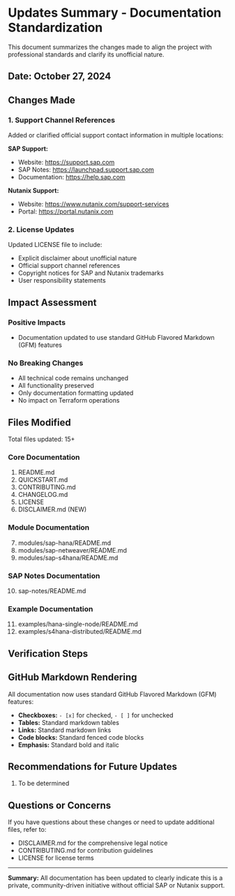 # Updates Summary - Documentation Standardization

This document summarizes the changes made to align the project with professional standards and clarify its unofficial nature.

## Date: October 27, 2024

## Changes Made

### 1. Support Channel References

Added or clarified official support contact information in multiple locations:

**SAP Support:**
- Website: https://support.sap.com
- SAP Notes: https://launchpad.support.sap.com
- Documentation: https://help.sap.com

**Nutanix Support:**
- Website: https://www.nutanix.com/support-services
- Portal: https://portal.nutanix.com

### 2. License Updates

Updated LICENSE file to include:
- Explicit disclaimer about unofficial nature
- Official support channel references
- Copyright notices for SAP and Nutanix trademarks
- User responsibility statements

## Impact Assessment

### Positive Impacts

- Documentation updated to use standard GitHub Flavored Markdown (GFM) features

### No Breaking Changes

- All technical code remains unchanged
- All functionality preserved
- Only documentation formatting updated
- No impact on Terraform operations

## Files Modified

Total files updated: 15+

### Core Documentation
1. README.md
2. QUICKSTART.md
3. CONTRIBUTING.md
4. CHANGELOG.md
5. LICENSE
6. DISCLAIMER.md (NEW)

### Module Documentation
7. modules/sap-hana/README.md
8. modules/sap-netweaver/README.md
9. modules/sap-s4hana/README.md

### SAP Notes Documentation
10. sap-notes/README.md

### Example Documentation
11. examples/hana-single-node/README.md
12. examples/s4hana-distributed/README.md

## Verification Steps

## GitHub Markdown Rendering

All documentation now uses standard GitHub Flavored Markdown (GFM) features:

- **Checkboxes:** `- [x]` for checked, `- [ ]` for unchecked
- **Tables:** Standard markdown tables
- **Links:** Standard markdown links
- **Code blocks:** Standard fenced code blocks
- **Emphasis:** Standard bold and italic

## Recommendations for Future Updates

1. To be determined

## Questions or Concerns

If you have questions about these changes or need to update additional files, refer to:
- DISCLAIMER.md for the comprehensive legal notice
- CONTRIBUTING.md for contribution guidelines
- LICENSE for license terms

---

**Summary:** All documentation has been updated to clearly indicate this is a private, community-driven initiative without official SAP or Nutanix support.

